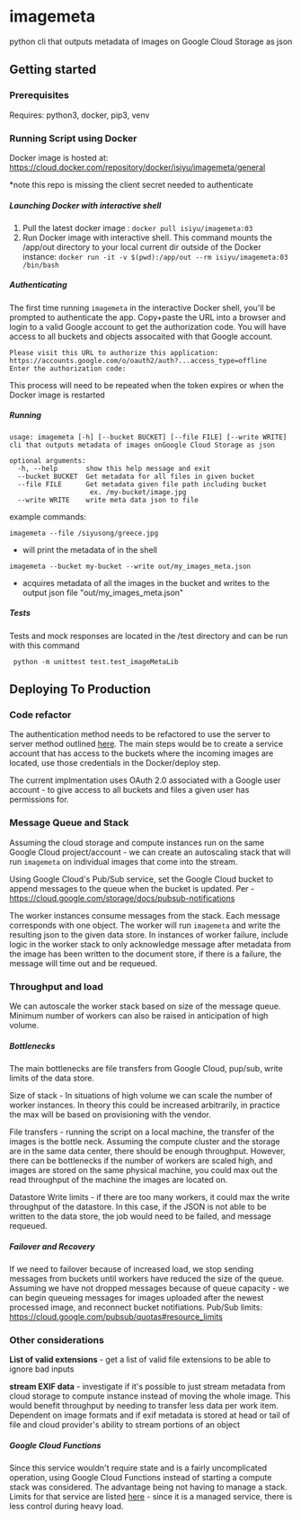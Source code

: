 # imagemeta
python cli that outputs metadata of images on Google Cloud Storage as json

## Getting started
### Prerequisites
Requires: python3, docker, pip3, venv

### Running Script using Docker
Docker image is hosted at: https://cloud.docker.com/repository/docker/isiyu/imagemeta/general

*note this repo is missing the client secret needed to authenticate

##### Launching Docker with interactive shell
1. Pull the latest docker image :
`docker pull isiyu/imagemeta:03`
2. Run Docker image with interactive shell. This command mounts the /app/out directory to your local current dir outside of the Docker instance:
`docker run -it -v $(pwd):/app/out --rm isiyu/imagemeta:03 /bin/bash`

##### Authenticating
The first time running `imagemeta` in the interactive Docker shell, you'll be prompted to authenticate the app. Copy+paste the URL into a browser and login to a valid Google account to get the authorization code. You will have access to all buckets and objects assocaited with that Google account.
```
Please visit this URL to authorize this application: https://accounts.google.com/o/oauth2/auth?...access_type=offline
Enter the authorization code:
```
This process will need to be repeated when the token expires or when the Docker image is restarted

##### Running
```
usage: imagemeta [-h] [--bucket BUCKET] [--file FILE] [--write WRITE]
cli that outputs metadata of images onGoogle Cloud Storage as json

optional arguments:
  -h, --help       show this help message and exit
  --bucket BUCKET  Get metadata for all files in given bucket
  --file FILE      Get metadata given file path including bucket
                    ex. /my-bucket/image.jpg
  --write WRITE    write meta data json to file
```

example commands:
```
imagemeta --file /siyusong/greece.jpg
```
 - will print the metadata of in the shell
```
imagemeta --bucket my-bucket --write out/my_images_meta.json
```
 - acquires metadata of all the images in the bucket and writes to the output json file "out/my_images_meta.json"

##### Tests
Tests and mock responses are located in the /test directory and can be run with this command

```
 python -m unittest test.test_imageMetaLib
```

## Deploying To Production

### Code refactor
The authentication method needs to be refactored to use the server to server method outlined [here](https://cloud.google.com/docs/authentication/production#auth-cloud-implicit-python). The main steps would be to create a service account that has access to the buckets where the incoming images are located, use those credentials in the Docker/deploy step.

The current implmentation uses OAuth 2.0 associated with a Google user account - to give access to all buckets and files a given user has permissions for.

### Message Queue and Stack

Assuming the cloud storage and compute instances run on the same Google Cloud project/account - we can create an autoscaling stack that will run `imagemeta` on individual images that come into the stream.

Using Google Cloud's Pub/Sub service, set the Google Cloud bucket to append messages to the queue when the bucket is updated. Per -  https://cloud.google.com/storage/docs/pubsub-notifications

The worker instances consume messages from the stack. Each message corresponds with one object. The worker will run `imagemeta` and write the resulting json to the given data store.
In instances of worker failure, include logic in the worker stack to only acknowledge message after metadata from the image has been written to the document store, if there is a failure, the message will time out and be requeued.

### Throughput and load
We can autoscale the worker stack based on size of the message queue. Minimum number of workers can also be raised in anticipation of high volume.

##### Bottlenecks
The main bottlenecks are file transfers from Google Cloud, pup/sub, write limits of the data store.

Size of stack - In situations of high volume we can scale the number of worker instances. In theory this could be increased arbitrarily, in practice the max will be based on provisioning with the vendor.

File transfers - running the script on a local machine, the transfer of the images is the bottle neck. Assuming the compute cluster and the storage are in the same data center, there should be enough throughput. However, there can be bottlenecks if the number of workers are scaled high, and images are stored on the same physical machine, you could max out the read throughput of the machine the images are located on.

Datastore Write limits - if there are too many workers, it could max the write throughput of the datastore. In this case, if the JSON is not able to be written to the data store, the job would need to be failed, and message requeued.

##### Failover and Recovery
If we need to failover because of increased load, we stop sending messages from buckets until workers have reduced the size of the queue.
Assuming we have not dropped messages because of queue capacity - we can begin queueing messages for images uploaded after the newest processed image, and reconnect bucket notifiations.
Pub/Sub limits: https://cloud.google.com/pubsub/quotas#resource_limits

### Other considerations

**List of valid extensions** - get a list of valid file extensions to be able to ignore bad inputs 

**stream EXIF data** - investigate if it's possible to just stream metadata from cloud storage to compute instance instead of moving the whole image. This would benefit throughput by needing to transfer less data per work item. Dependent on image formats and if exif metadata is stored at head or tail of file and cloud provider's ability to stream portions of an object 

##### Google Cloud Functions
Since this service wouldn't require state and is a fairly uncomplicated operation, using Google Cloud Functions instead of starting a compute stack was considered. The advantage being not having to manage a stack. Limits for that service are listed [here](https://cloud.google.com/functions/quotas#scalability) - since it is a managed service, there is less control during heavy load.
